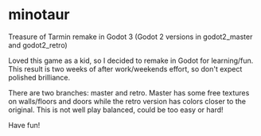# minotaur
Treasure of Tarmin remake in Godot 3 (Godot 2 versions in godot2_master and godot2_retro)

Loved this game as a kid, so I decided to remake in Godot for learning/fun.
This result is two weeks of after work/weekends effort, so don't expect polished brilliance.

There are two branches:  master and retro.  Master has some free textures on walls/floors and doors while 
the retro version has colors closer to the original.  This is not well play balanced, could be too easy or hard!

Have fun!
